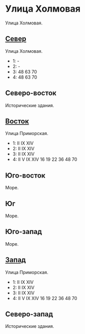 # Улица Холмовая

Улица Холмовая.

## [Север](./505135.md)

Улица Холмовая.

* 1:    -
* 2:    -
* 3:    48  63  70
* 4:    48  63  70

## Северо-восток

Исторические здания.

## [Восток](./520150.md)

Улица Приморская.

* 1:    II  IX  XIV
* 2:    II  IX  XIV
* 3:    II  IX  XIV
* 4:    II  V   IX  XIV 16  19  22  36  48  70

## Юго-восток

Море.

## Юг

Море.

## Юго-запад

Море.

## [Запад](./500150.md)

Улица Приморская.

* 1:    II  IX  XIV
* 2:    II  IX  XIV
* 3:    II  IX  XIV
* 4:    II  V   IX  XIV 16  19  22  36  48  70

## Северо-запад

Исторические здания.
